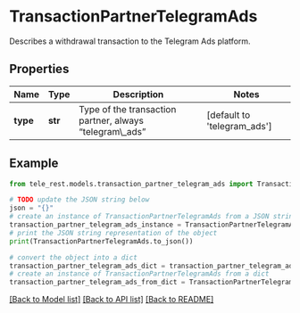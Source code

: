 # TransactionPartnerTelegramAds

Describes a withdrawal transaction to the Telegram Ads platform.

## Properties

Name | Type | Description | Notes
------------ | ------------- | ------------- | -------------
**type** | **str** | Type of the transaction partner, always “telegram\\_ads” | [default to 'telegram_ads']

## Example

```python
from tele_rest.models.transaction_partner_telegram_ads import TransactionPartnerTelegramAds

# TODO update the JSON string below
json = "{}"
# create an instance of TransactionPartnerTelegramAds from a JSON string
transaction_partner_telegram_ads_instance = TransactionPartnerTelegramAds.from_json(json)
# print the JSON string representation of the object
print(TransactionPartnerTelegramAds.to_json())

# convert the object into a dict
transaction_partner_telegram_ads_dict = transaction_partner_telegram_ads_instance.to_dict()
# create an instance of TransactionPartnerTelegramAds from a dict
transaction_partner_telegram_ads_from_dict = TransactionPartnerTelegramAds.from_dict(transaction_partner_telegram_ads_dict)
```
[[Back to Model list]](../README.md#documentation-for-models) [[Back to API list]](../README.md#documentation-for-api-endpoints) [[Back to README]](../README.md)


